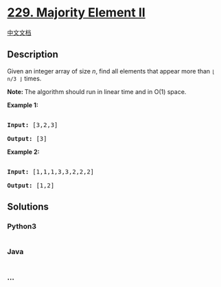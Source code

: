 # [229. Majority Element II](https://leetcode.com/problems/majority-element-ii)

[中文文档](/solution/0200-0299/0229.Majority%20Element%20II/README.md)

## Description
<p>Given an integer array of size <i>n</i>, find all elements that appear more than <code>&lfloor; n/3 &rfloor;</code> times.</p>



<p><strong>Note: </strong>The algorithm should run in linear time and in O(1) space.</p>



<p><strong>Example 1:</strong></p>



<pre>

<strong>Input:</strong> [3,2,3]

<strong>Output:</strong> [3]</pre>



<p><strong>Example 2:</strong></p>



<pre>

<strong>Input:</strong> [1,1,1,3,3,2,2,2]

<strong>Output:</strong> [1,2]</pre>




## Solutions


<!-- tabs:start -->

### **Python3**

```python

```

### **Java**

```java

```

### **...**
```

```

<!-- tabs:end -->